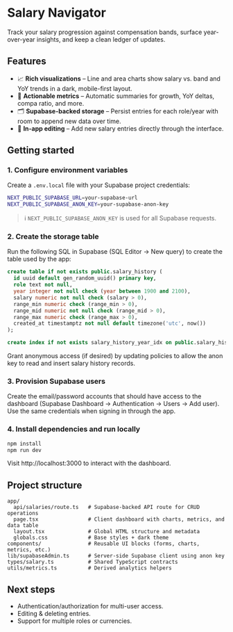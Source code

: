 # Salary Navigator

Track your salary progression against compensation bands, surface year-over-year insights, and keep a clean ledger of updates.

## Features

- 📈 **Rich visualizations** – Line and area charts show salary vs. band and YoY trends in a dark, mobile-first layout.
- 🧮 **Actionable metrics** – Automatic summaries for growth, YoY deltas, compa ratio, and more.
- 🗂️ **Supabase-backed storage** – Persist entries for each role/year with room to append new data over time.
- 📝 **In-app editing** – Add new salary entries directly through the interface.

## Getting started

### 1. Configure environment variables

Create a `.env.local` file with your Supabase project credentials:

```bash
NEXT_PUBLIC_SUPABASE_URL=your-supabase-url
NEXT_PUBLIC_SUPABASE_ANON_KEY=your-supabase-anon-key
```

> ℹ️ `NEXT_PUBLIC_SUPABASE_ANON_KEY` is used for all Supabase requests.

### 2. Create the storage table

Run the following SQL in Supabase (SQL Editor → New query) to create the table used by the app:

```sql
create table if not exists public.salary_history (
  id uuid default gen_random_uuid() primary key,
  role text not null,
  year integer not null check (year between 1900 and 2100),
  salary numeric not null check (salary > 0),
  range_min numeric check (range_min > 0),
  range_mid numeric not null check (range_mid > 0),
  range_max numeric check (range_max > 0),
  created_at timestamptz not null default timezone('utc', now())
);

create index if not exists salary_history_year_idx on public.salary_history (year asc);
```

Grant anonymous access (if desired) by updating policies to allow the anon key to read and insert salary history records.

### 3. Provision Supabase users

Create the email/password accounts that should have access to the dashboard (Supabase Dashboard → Authentication → Users → Add user). Use the same credentials when signing in through the app.

### 4. Install dependencies and run locally

```bash
npm install
npm run dev
```

Visit http://localhost:3000 to interact with the dashboard.

## Project structure

```
app/
  api/salaries/route.ts   # Supabase-backed API route for CRUD operations
  page.tsx                # Client dashboard with charts, metrics, and data table
  layout.tsx              # Global HTML structure and metadata
  globals.css             # Base styles + dark theme
components/               # Reusable UI blocks (forms, charts, metrics, etc.)
lib/supabaseAdmin.ts      # Server-side Supabase client using anon key
types/salary.ts           # Shared TypeScript contracts
utils/metrics.ts          # Derived analytics helpers
```

## Next steps

- Authentication/authorization for multi-user access.
- Editing & deleting entries.
- Support for multiple roles or currencies.
